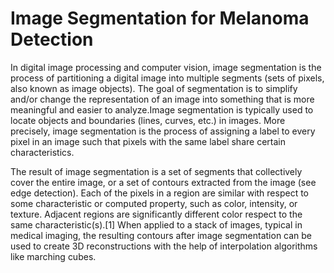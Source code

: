 # Image Segmentation for Melanoma Detection

In digital image processing and computer vision, image segmentation is the process of partitioning a digital image into multiple segments (sets of pixels, also known as image objects). The goal of segmentation is to simplify and/or change the representation of an image into something that is more meaningful and easier to analyze.Image segmentation is typically used to locate objects and boundaries (lines, curves, etc.) in images. More precisely, image segmentation is the process of assigning a label to every pixel in an image such that pixels with the same label share certain characteristics.

The result of image segmentation is a set of segments that collectively cover the entire image, or a set of contours extracted from the image (see edge detection). Each of the pixels in a region are similar with respect to some characteristic or computed property, such as color, intensity, or texture. Adjacent regions are significantly different color respect to the same characteristic(s).[1] When applied to a stack of images, typical in medical imaging, the resulting contours after image segmentation can be used to create 3D reconstructions with the help of interpolation algorithms like marching cubes.
